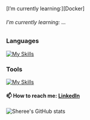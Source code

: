 
<!--
**ShereeMorphett/ShereeMorphett** is a ✨ _special_ ✨ repository because its `README.md` (this file) appears on your GitHub profile.

Here are some ideas to get you started:

- 🔭 I’m currently working on ...
- 👯 I’m looking to collaborate on ...
- 🤔 I’m looking for help with ...
- 💬 Ask me about ...
-->
[I’m currently learning:][Docker]
###### I’m currently learning: <span style="font-family:Papyrus; font-size:4;"> Docker</span>
### Languages
[![My Skills](https://skillicons.dev/icons?i=c,cpp,py)](https://skillicons.dev)
### Tools
[![My Skills](https://skillicons.dev/icons?i=github,vscode,cmake,docker)](https://skillicons.dev)

#### 📫 How to reach me: [LinkedIn](www.linkedin.com/in/sheree-morphett)


![Sheree's GitHub stats](https://github-readme-stats.vercel.app/api?username=ShereeMorphett&theme=omni&show_icons=true)
